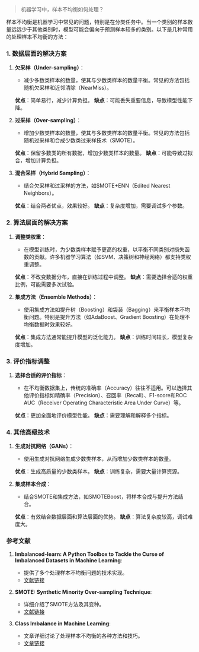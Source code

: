 > 机器学习中，样本不均衡如何处理？


样本不均衡是机器学习中常见的问题，特别是在分类任务中。当一个类别的样本数量远远少于其他类别时，模型可能会偏向于预测样本较多的类别。以下是几种常用的处理样本不均衡的方法：

### 1. 数据层面的解决方案

1. **欠采样（Under-sampling）**：
   - 减少多数类样本的数量，使其与少数类样本的数量平衡。常见的方法包括随机欠采样和近邻清除（NearMiss）。

   **优点**：简单易行，减少计算负担。
   **缺点**：可能丢失重要信息，导致模型性能下降。

2. **过采样（Over-sampling）**：
   - 增加少数类样本的数量，使其与多数类样本的数量平衡。常见的方法包括随机过采样和合成少数类过采样技术（SMOTE）。

   **优点**：保留多数类的所有数据，增加少数类样本的数量。
   **缺点**：可能导致过拟合，增加计算负担。

3. **混合采样（Hybrid Sampling）**：
   - 结合欠采样和过采样的方法，如SMOTE+ENN（Edited Nearest Neighbors）。

   **优点**：结合两者优点，效果较好。
   **缺点**：复杂度增加，需要调试多个参数。

### 2. 算法层面的解决方案

1. **调整类权重**：
   - 在模型训练时，为少数类样本赋予更高的权重，以平衡不同类别对损失函数的贡献。许多机器学习算法（如SVM、决策树和神经网络）都支持类权重调整。

   **优点**：不改变数据分布，直接在训练过程中调整。
   **缺点**：需要选择合适的权重比例，可能需要多次试验。

2. **集成方法（Ensemble Methods）**：
   - 使用集成方法如提升树（Boosting）和袋装（Bagging）来平衡样本不均衡问题。特别是提升方法（如AdaBoost、Gradient Boosting）在处理不均衡数据时效果较好。

   **优点**：集成方法通常能提升模型的泛化能力。
   **缺点**：训练时间较长，模型复杂度增加。

### 3. 评价指标调整

1. **选择合适的评价指标**：
   - 在不均衡数据集上，传统的准确率（Accuracy）往往不适用。可以选择其他评价指标如精确率（Precision）、召回率（Recall）、F1-score和ROC AUC（Receiver Operating Characteristic Area Under Curve）等。

   **优点**：更加全面地评价模型性能。
   **缺点**：需要理解和解释多个指标。

### 4. 其他高级技术

1. **生成对抗网络（GANs）**：
   - 使用生成对抗网络生成少数类样本，从而增加少数类样本的数量。

   **优点**：生成高质量的少数类样本。
   **缺点**：训练复杂，需要大量计算资源。

2. **集成样本合成**：
   - 结合SMOTE和集成方法，如SMOTEBoost，将样本合成与提升方法结合。

   **优点**：有效结合数据层面和算法层面的优势。
   **缺点**：算法复杂度较高，调试难度大。

### 参考文献

1. **Imbalanced-learn: A Python Toolbox to Tackle the Curse of Imbalanced Datasets in Machine Learning**:
   - 提供了多个处理样本不均衡问题的技术实现。
   - [文献链接](https://arxiv.org/abs/1609.06570)

2. **SMOTE: Synthetic Minority Over-sampling Technique**:
   - 详细介绍了SMOTE方法及其变种。
   - [文献链接](https://www.jair.org/index.php/jair/article/view/10302)

3. **Class Imbalance in Machine Learning**:
   - 文章详细讨论了处理样本不均衡的各种方法和技巧。
   - [文章链接](https://towardsdatascience.com/class-imbalance-in-machine-learning-8e4d41a25f3e)


